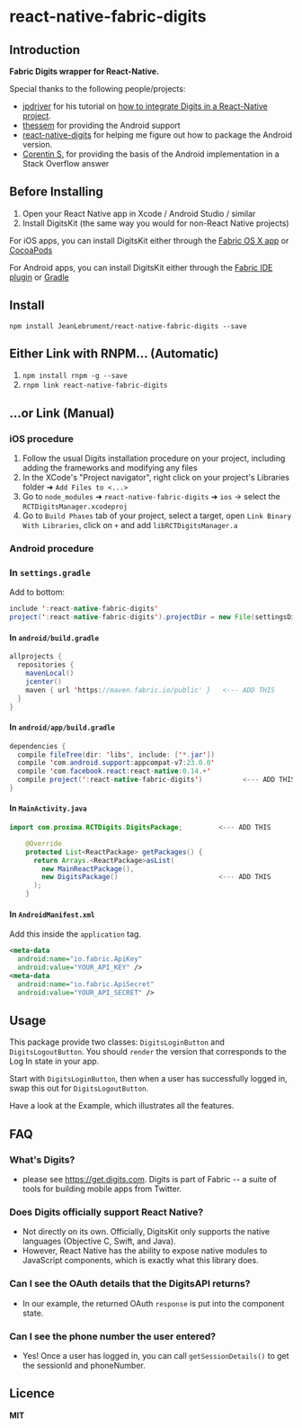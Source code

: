 # react-native-fabric-digits

## Introduction

**Fabric Digits wrapper for React-Native.**

Special thanks to the following people/projects:
- [jpdriver](https://github.com/jpdriver) for his tutorial on [how to integrate Digits in a React-Native project](https://medium.com/p/getting-started-with-digits-and-react-native-f79b22439416).
- [thessem](https://github.com/thessem/react-native-fabric-digits) for providing the Android support
- [react-native-digits](https://github.com/fixt/react-native-digits) for helping me figure out how to package the Android version.
- [Corentin S.](http://stackoverflow.com/a/33563461) for providing the basis of the Android implementation in a Stack Overflow answer

## Before Installing

1. Open your React Native app in Xcode / Android Studio / similar
2. Install DigitsKit (the same way you would for non-React Native projects)

For iOS apps, you can install DigitsKit either through the [Fabric OS X app](https://fabric.io/downloads/apple) or [CocoaPods](https://fabric.io/kits/ios/digits/install)

For Android apps, you can install DigitsKit either through the [Fabric IDE plugin](https://fabric.io/downloads/android) or [Gradle](https://fabric.io/kits/android/digits/install)

## Install

`npm install JeanLebrument/react-native-fabric-digits --save`

## Either Link with RNPM... (Automatic)

1. `npm install rnpm -g --save`
2. `rnpm link react-native-fabric-digits`

## ...or Link (Manual)

### iOS procedure
1. Follow the usual Digits installation procedure on your project, including adding the frameworks and modifying any files
2. In the XCode's "Project navigator", right click on your project's Libraries folder ➜ `Add Files to <...>`
3. Go to `node_modules` ➜ `react-native-fabric-digits` ➜ `ios` -> select the `RCTDigitsManager.xcodeproj`
4. Go to `Build Phases` tab of your project, select a target, open `Link Binary With Libraries`, click on `+` and add `libRCTDigitsManager.a`

### Android procedure

### In `settings.gradle`

Add to bottom:

```java
include ':react-native-fabric-digits'
project(':react-native-fabric-digits').projectDir = new File(settingsDir, '../node_modules/react-native-fabric-digits/android')
```

#### In `android/build.gradle`

```java
allprojects {
  repositories {
    mavenLocal()
    jcenter()
    maven { url 'https://maven.fabric.io/public' }   <--- ADD THIS
  }
}
```

#### In `android/app/build.gradle`

```java
dependencies {
  compile fileTree(dir: 'libs', include: ['*.jar'])
  compile 'com.android.support:appcompat-v7:23.0.0'
  compile 'com.facebook.react:react-native:0.14.+'
  compile project(':react-native-fabric-digits')          <--- ADD THIS
}
```

#### In `MainActivity.java`

```java
import com.proxima.RCTDigits.DigitsPackage;         <--- ADD THIS

    @Override
    protected List<ReactPackage> getPackages() {
      return Arrays.<ReactPackage>asList(
        new MainReactPackage(),
        new DigitsPackage()                         <--- ADD THIS
      );
    }
 ```
 
#### In `AndroidManifest.xml`

Add this inside the `application` tag.

```xml
<meta-data
  android:name="io.fabric.ApiKey"
  android:value="YOUR_API_KEY" />
<meta-data
  android:name="io.fabric.ApiSecret"
  android:value="YOUR_API_SECRET" />
```


## Usage

This package provide two classes: `DigitsLoginButton` and `DigitsLogoutButton`. You should `render` the version that corresponds to the Log In state in your app.

Start with `DigitsLoginButton`, then when a user has successfully logged in, swap this out for `DigitsLogoutButton`.

Have a look at the Example, which illustrates all the features.

## FAQ

### What's Digits?
* please see https://get.digits.com. Digits is part of Fabric -- a suite of tools for building mobile apps from Twitter.

### Does Digits officially support React Native?
* Not directly on its own. Officially, DigitsKit only supports the native languages (Objective C, Swift, and Java).
* However, React Native has the ability to expose native modules to JavaScript components, which is exactly what this library does.

### Can I see the OAuth details that the DigitsAPI returns?
* In our example, the returned OAuth `response` is put into the component state.

### Can I see the phone number the user entered?
* Yes! Once a user has logged in, you can call `getSessionDetails()` to get the sessionId and phoneNumber.

## Licence

**MIT**
